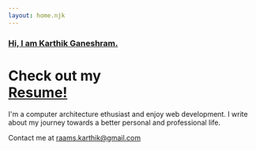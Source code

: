 ```yaml
---
layout: home.njk
---
```


### [**Hi, I am Karthik Ganeshram.**](/about)

# Check out my <br>[Resume!](/karthik_ganeshram.pdf)

I'm a computer architecture ethusiast and  enjoy web development. I write about my journey towards a better personal and professional life.

Contact me at [raams.karthik@gmail.com](mailto:ramms.karthik@gmail.com)
